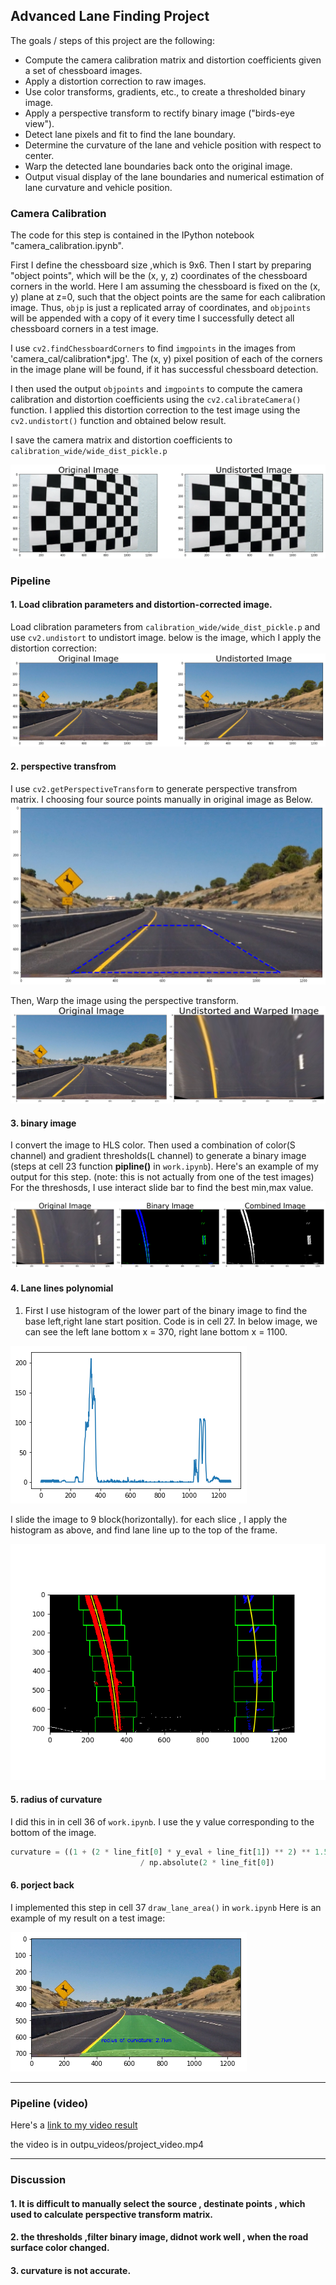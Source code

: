 ## **Advanced Lane Finding Project**

The goals / steps of this project are the following:

* Compute the camera calibration matrix and distortion coefficients given a set of chessboard images.
* Apply a distortion correction to raw images.
* Use color transforms, gradients, etc., to create a thresholded binary image.
* Apply a perspective transform to rectify binary image ("birds-eye view").
* Detect lane pixels and fit to find the lane boundary.
* Determine the curvature of the lane and vehicle position with respect to center.
* Warp the detected lane boundaries back onto the original image.
* Output visual display of the lane boundaries and numerical estimation of lane curvature and vehicle position.

[//]: # (Image References)

[image1]: ./output_images/origin_undistorted_grids.png "Undistorted Grids"
[image2]: ./output_images/origin_undistorted.png "Undistorted"
[image3]: ./output_images/src_reigen.png "Corners"
[image4]: ./output_images/warped.png "Warp Example"
[image5]: ./output_images/combined_binary.png "Binary Image"
[image6]: ./output_images/base_position.png "Laen line base"
[image7]: ./output_images/polyfit_left_right.png "Polyfit"
[image8]: ./output_images/draw_lane_area.png "Project to Ori"

### Camera Calibration

The code for this step is contained in the IPython notebook  "camera_calibration.ipynb".  

First I define the chessboard size ,which is 9x6. Then I start by preparing "object points", which will be the (x, y, z) coordinates of the chessboard corners in the world. Here I am assuming the chessboard is fixed on the (x, y) plane at z=0, such that the object points are the same for each calibration image.  Thus, `objp` is just a replicated array of coordinates, and `objpoints` will be appended with a copy of it every time I successfully detect all chessboard corners in a test image.  

I use `cv2.findChessboardCorners` to find `imgpoints` in the images from 'camera_cal/calibration*.jpg'.  The (x, y) pixel position of each of the corners in the image plane will be found, if it has successful chessboard detection.  

I then used the output `objpoints` and `imgpoints` to compute the camera calibration and distortion coefficients using the `cv2.calibrateCamera()` function.  I applied this distortion correction to the test image using the `cv2.undistort()` function and obtained below result.

I save the camera matrix and distortion coefficients to `calibration_wide/wide_dist_pickle.p`

![alt text][image1]

### Pipeline

#### 1. Load clibration parameters and distortion-corrected image.

Load clibration parameters from `calibration_wide/wide_dist_pickle.p` and use `cv2.undistort` to undistort image.
below is the image, which I apply the distortion correction:
![alt text][image2]

#### 2. perspective transfrom

I use `cv2.getPerspectiveTransform` to generate perspective transfrom matrix. I choosing four source points manually in original image as Below.
![alt text][image3]

Then, Warp the image using the perspective transform.
![alt text][image4]


#### 3. binary image

I convert the image to HLS color. Then used a combination of color(S channel) and gradient thresholds(L channel) to generate a binary image (steps at cell 23 function **pipline()** in `work.ipynb`).  Here's an example of my output for this step.  (note: this is not actually from one of the test images)
For the threshosds, I use interact slide bar to find the best min,max value.

![alt text][image5]


#### 4. Lane lines polynomial

1) First I use histogram of the lower part of the binary image to find the base left,right lane start position. Code is in cell 27.
 In below image, we can see the left lane bottom x = 370, right lane bottom x = 1100.

![alt text][image6]

I slide the image to 9 block(horizontally). for each slice , I apply the histogram as above, and find lane line up to the top of the frame.

![alt text][image7]

#### 5. radius of curvature

I did this in in cell 36 of `work.ipynb`. I use the y value corresponding to the bottom of the image.
```python
curvature = ((1 + (2 * line_fit[0] * y_eval + line_fit[1]) ** 2) ** 1.5) \
                             / np.absolute(2 * line_fit[0])
```

#### 6. porject back

I implemented this step in cell 37 `draw_lane_area()` in `work.ipynb` Here is an example of my result on a test image:

![alt text][image8]

---

### Pipeline (video)

Here's a [link to my video result](https://youtu.be/4D2qxNSRwCo)

the video is in outpu_videos/project_video.mp4

---

### Discussion

#### 1. It is difficult to manually select the source , destinate points , which used to calculate perspective transform matrix.

#### 2. the thresholds ,filter binary image, didnot work well , when the road surface color changed.

#### 3. curvature is not accurate.
